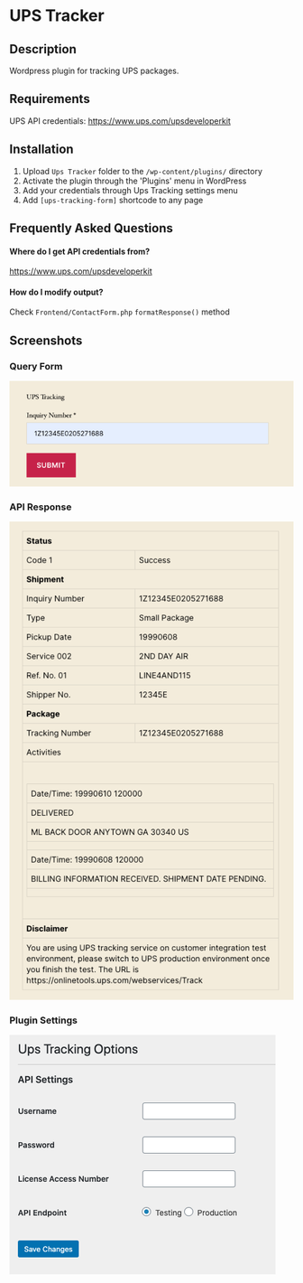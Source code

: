 # UPS Tracker 
 
## Description

Wordpress plugin for tracking UPS packages.
 
## Requirements
 
UPS API credentials: https://www.ups.com/upsdeveloperkit

## Installation
 
1. Upload `Ups Tracker` folder to the `/wp-content/plugins/` directory
2. Activate the plugin through the 'Plugins' menu in WordPress
3. Add your credentials through Ups Tracking settings menu
4. Add `[ups-tracking-form]` shortcode to any page

## Frequently Asked Questions
 
#### Where do I get API credentials from?
 
https://www.ups.com/upsdeveloperkit

#### How do I modify output?

Check `Frontend/ContactForm.php` `formatResponse()` method

## Screenshots
 
### Query Form
![Query Form](https://raw.githubusercontent.com/aarsla/ups-tracker/master/assets/screenshot-1.png "Query Form")

### API Response
![API Response](https://raw.githubusercontent.com/aarsla/ups-tracker/master/assets/screenshot-2.png "API Response")

### Plugin Settings
![Plugin Settings](https://raw.githubusercontent.com/aarsla/ups-tracker/master/assets/screenshot-3.png "Plugin Settings")

